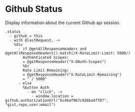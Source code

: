 Github Status
=============

Display information about the current Github api session.

    .status
      - github = this
      - with @lastRequest, ->
        %div
          - if @getAllResponseHeaders and @getAllResponseHeaders().match(/X-RateLimit-Limit: 5000/)
            Authenticated Scopes:
            = @getResponseHeader("X-OAuth-Scopes")
            %br
            Rate Limit Remaining:
            = @getResponseHeader("X-RateLimit-Remaining")
            = " / 5000"
          - else
            %button Auth
              - on "click", ->
                - window.location = github.authorizationUrl("bc46af967c926ba4ff87", "gist,repo,user:email")
